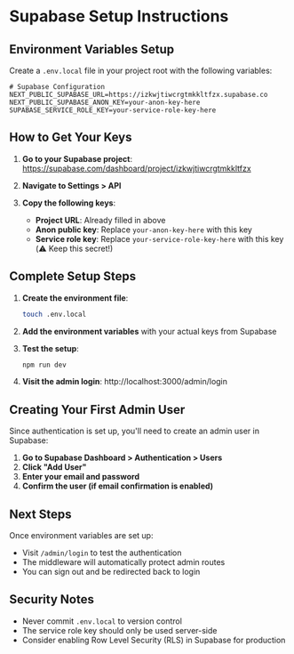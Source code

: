 # Supabase Setup Instructions

## Environment Variables Setup

Create a `.env.local` file in your project root with the following variables:

```env
# Supabase Configuration
NEXT_PUBLIC_SUPABASE_URL=https://izkwjtiwcrgtmkkltfzx.supabase.co
NEXT_PUBLIC_SUPABASE_ANON_KEY=your-anon-key-here
SUPABASE_SERVICE_ROLE_KEY=your-service-role-key-here
```

## How to Get Your Keys

1. **Go to your Supabase project**: https://supabase.com/dashboard/project/izkwjtiwcrgtmkkltfzx

2. **Navigate to Settings > API**

3. **Copy the following keys**:
   - **Project URL**: Already filled in above
   - **Anon public key**: Replace `your-anon-key-here` with this key
   - **Service role key**: Replace `your-service-role-key-here` with this key (⚠️ Keep this secret!)

## Complete Setup Steps

1. **Create the environment file**:
   ```bash
   touch .env.local
   ```

2. **Add the environment variables** with your actual keys from Supabase

3. **Test the setup**:
   ```bash
   npm run dev
   ```

4. **Visit the admin login**: http://localhost:3000/admin/login

## Creating Your First Admin User

Since authentication is set up, you'll need to create an admin user in Supabase:

1. **Go to Supabase Dashboard > Authentication > Users**
2. **Click "Add User"**
3. **Enter your email and password**
4. **Confirm the user (if email confirmation is enabled)**

## Next Steps

Once environment variables are set up:
- Visit `/admin/login` to test the authentication
- The middleware will automatically protect admin routes
- You can sign out and be redirected back to login

## Security Notes

- Never commit `.env.local` to version control
- The service role key should only be used server-side
- Consider enabling Row Level Security (RLS) in Supabase for production 